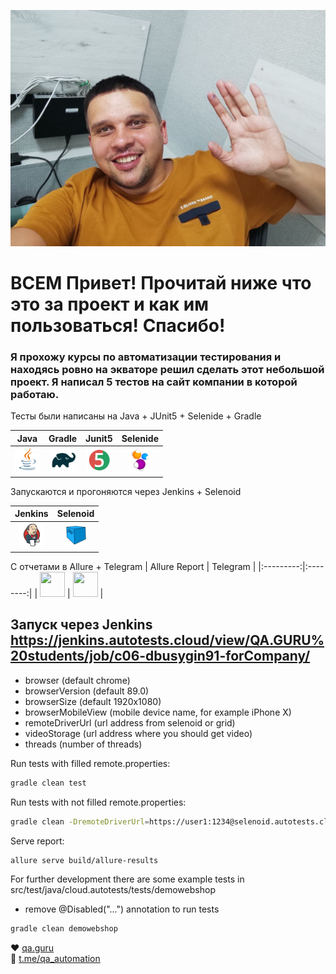 ![я](./images/me.jpg "бот в телеграмме")

# ВСЕМ Привет! Прочитай ниже что это за проект и как им пользоваться! Спасибо!

### Я прохожу курсы по автоматизации тестирования и находясь ровно на экваторе решил сделать этот небольшой проект. Я написал 5 тестов на сайт компании в которой работаю.

Тесты были написаны на Java + JUnit5 + Selenide + Gradle

| Java | Gradle | Junit5 | Selenide |
|:----:|:------:|:------:|:--------:|
| <img src="images/JAVA.svg" width="40" height="40"> | <img src="images/Gradle.svg" width="40" height="40"> | <img src="images/Junit5.svg" width="40" height="40"> | <img src="images/Selenide.svg" width="40" height="40"> |

Запускаются и прогоняются через Jenkins + Selenoid

| Jenkins | Selenoid | 
|:--------:|:-------------:|
| <img src="images/Jenkins.svg" width="40" height="40"> | <img src="images/Selenoid.svg" width="40" height="40"> | 

С отчетами в Allure + Telegram
| Allure Report | Telegram |
|:---------:|:--------:|
| <img src="forReadme/Allure.svg" width="40" height="40"> | <img src="forReadme/Telegram.svg" width="40" height="40"> |

## Запуск через Jenkins https://jenkins.autotests.cloud/view/QA.GURU%20students/job/c06-dbusygin91-forCompany/


* browser (default chrome)
* browserVersion (default 89.0)
* browserSize (default 1920x1080)
* browserMobileView (mobile device name, for example iPhone X)
* remoteDriverUrl (url address from selenoid or grid)
* videoStorage (url address where you should get video)
* threads (number of threads)


Run tests with filled remote.properties:
```bash
gradle clean test
```

Run tests with not filled remote.properties:
```bash
gradle clean -DremoteDriverUrl=https://user1:1234@selenoid.autotests.cloud/wd/hub/ -DvideoStorage=https://selenoid.autotests.cloud/video/ -Dthreads=1 test
```

Serve report:
```bash
allure serve build/allure-results
```


For further development there are some example tests in src/test/java/cloud.autotests/tests/demowebshop
* remove @Disabled("...") annotation to run tests
```bash
gradle clean demowebshop
```

:heart: <a target="_blank" href="https://qa.guru">qa.guru</a><br/>
:blue_heart: <a target="_blank" href="https://t.me/qa_automation">t.me/qa_automation</a>


